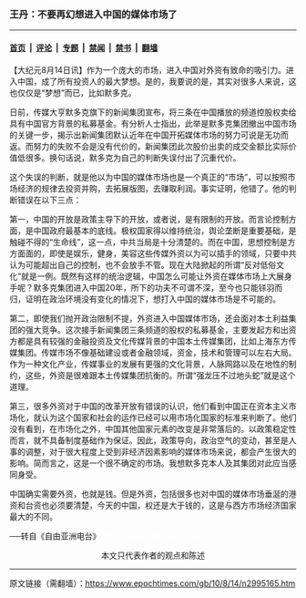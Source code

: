 ### 王丹：不要再幻想进入中国的媒体市场了

---

#### [首页](../../../..?n2995165) &nbsp;|&nbsp; [评论](../../../../../epoch-comment?n2995165) &nbsp;|&nbsp; [专题](../../../../../epoch-special?n2995165) &nbsp;|&nbsp; [禁闻](../../../../../epoch-news?n2995165) &nbsp;|&nbsp; [禁书](../../../../../books?n2995165) &nbsp;|&nbsp; [翻墙](https://github.com/gfw-breaker/nogfw/blob/master/README.md?n2995165)


<div class="post_content" id="artbody" itemprop="articleBody">
 <!-- article content begin -->
 <p>
  【大纪元8月14日讯】作为一个庞大的市场，进入中国对外资有致命的吸引力。进入中国，成了所有投资人的最大梦想。是的，我要说的是，其实对很多人来说，这也仅仅是“梦想”而已，比如默多克。
 </p>
 <p>
  日前，传媒大亨默多克旗下的新闻集团宣布，将三条在中国播放的频道控股权卖给具有中国官方背景的私募基金。有分析人士指出，此举是默多克集团撤出中国市场的关键一步，揭示出新闻集团默认近年在中国开拓媒体市场的努力可说是无功而返。而努力的失败不会是没有代价的，新闻集团此次股价出卖的成交金额比实际价值低很多。换句话说，默多克为自己的判断失误付出了沉重代价。
 </p>
 <p>
  这个失误的判断，就是他以为中国的媒体市场也是一个真正的“市场”，可以按照市场经济的规律去投资并购，去拓展版图，去赚取利润。事实证明，他错了。他的判断错误在以下三点：
 </p>
 <p>
  第一，中国的开放是政策主导下的开放，或者说，是有限制的开放。而言论控制方面，是中国政府最基本的底线。极权国家得以维持统治，舆论垄断是重要基础，是触碰不得的“生命线”，这一点，中共当局是十分清楚的。而在中国，思想控制是方方面面的，即使是娱乐，健身，美容这些传媒外资以为可以插手的领域，只要中共认为可能超出自己的控制，也不会放手不管。现在大陆掀起的所谓“反对低俗文化”就是一例。既然有这样的统治逻辑，中国怎么可能让外资在媒体市场上大展身手呢？默多克集团进入中国20年，所下的功夫不可谓不深，至今也只能铩羽而归，证明在政治环境没有变化的情况下，想打入中国的媒体市场是不可能的。
 </p>
 <p>
  第二，即使我们抛开政治限制不提，外资进入中国媒体市场，还会面对本土利益集团的强大竞争。这次接手新闻集团三条频道的股权的私募基金，主要发起方和出资方都是具有较强的金融投资及文化传媒背景的中国本土传媒集团，比如上海东方传媒集团。传媒市场不像基础建设或者金融领域，资金，技术和管理可以左右大局。作为一种文化产业，传媒事业的发展有更强的文化背景，人脉网路以及在地性的制约，这些，外资是很难跟本土传媒集团抗衡的。所谓“强龙压不过地头蛇”就是这个道理。
 </p>
 <p>
  第三，很多外资对于中国的改革开放有错误的认识，他们看到中国正在资本主义市场化，就认为这个国家和社会的运作已经可以用市场化国家的标准来判断了。他们没有看到，在市场化之外，中国其他国家元素的改变是非常落后的。以政策稳定性而言，就不具备制度基础作为保证。因此，政策导向，政治空气的变动，甚至是人事的调整，对于很大程度上受到非经济因素影响的媒体市场来说，都会产生很大的影响。简而言之，这是一个很不确定的市场。我想默多克本人及其集团对此应当感同身受。
 </p>
 <p>
  中国确实需要外资，也就是钱。但是外资，包括很多也对中国的媒体市场垂涎的港资和台资也必须要清楚，今天的中国，权还是大于钱的，这是与西方市场经济国家最大的不同。
 </p>
 <p>
  ──转自《自由亚洲电台》
  <font color="#ffffff">
   (http://www.dajiyuan.com)
  </font>
  <br/>
  <center>
   <font class="GY13">
    本文只代表作者的观点和陈述
   </font>
  </center>
 </p>
 <!-- article content end -->
 <div id="below_article_ad">
 </div>
</div>


---

原文链接（需翻墙）：https://www.epochtimes.com/gb/10/8/14/n2995165.htm